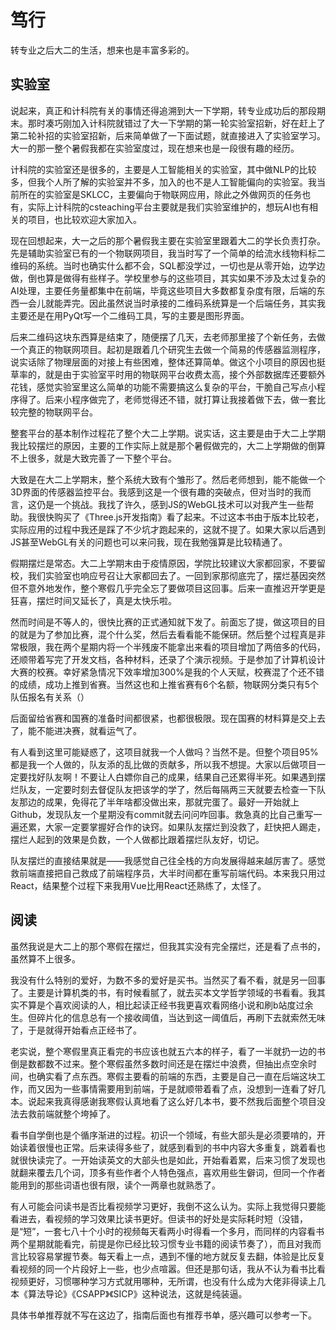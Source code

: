 # 笃行

转专业之后大二的生活，想来也是丰富多彩的。

## 实验室

说起来，真正和计科院有关的事情还得追溯到大一下学期，转专业成功后的那段期末。那时凑巧刚加入计科院就错过了大一下学期的第一轮实验室招新，好在赶上了第二轮补招的实验室招新，后来简单做了一下面试题，就直接进入了实验室学习。大一的那一整个暑假我都在实验室度过，现在想来也是一段很有趣的经历。

计科院的实验室还是很多的，主要是人工智能相关的实验室，其中做NLP的比较多，但我个人所了解的实验室并不多，加入的也不是人工智能偏向的实验室。我当前所在的实验室是SKLCC，主要偏向于物联网应用，除此之外做网页的任务也有，实际上计科院的csteaching平台主要就是我们实验室维护的，想玩AI也有相关的项目，也比较欢迎大家加入。

现在回想起来，大一之后的那个暑假我主要在实验室里跟着大二的学长负责打杂。先是辅助实验室已有的一个物联网项目，我当时写了一个简单的给流水线物料标二维码的系统。当时也确实什么都不会，SQL都没学过，一切也是从零开始，边学边做，倒也算是做得有些样子。学校里参与的这些项目，其实如果不涉及太过复杂的AI处理，主要任务量都集中在前端，毕竟这些项目大多数都复杂度有限，后端的东西一会儿就能弄完。因此虽然说当时承接的二维码系统算是一个后端任务，其实我主要还是在用PyQt写一个二维码工具，写的主要是图形界面。

后来二维码这块东西算是结束了，随便摆了几天，去老师那里接了个新任务，去做一个真正的物联网项目。起初是跟着几个研究生去做一个简易的传感器监测程序，说实话除了物理层面的对接上有些困难，整体还算简单。做这个小项目的原因也挺草率的，就是由于实验室平时用的物联网平台收费太高，接个外部数据库还要额外花钱，感觉实验室里这么简单的功能不需要搞这么复杂的平台，干脆自己写点小程序得了。后来小程序做完了，老师觉得还不错，就打算让我接着做下去，做一套比较完整的物联网平台。

整套平台的基本制作过程花了整个大二上学期。说实话，这主要是由于大二上学期我比较摆烂的原因，主要的工作实际上就是那个暑假做完的，大二上学期做的倒算不上很多，就是大致完善了一下整个平台。

大致是在大二上学期末，整个系统大致有个雏形了。然后老师想到，能不能做一个3D界面的传感器监控平台。我感到这是一个很有趣的突破点，但对当时的我而言，这仍是一个挑战。我找了许久，感到JS的WebGL技术可以对我产生一些帮助。我很快购买了《Three.js开发指南》看了起来。不过这本书由于版本比较老，实际应用的过程中我还是踩了不少坑才跑起来的，这就不提了。如果大家以后遇到JS甚至WebGL有关的问题也可以来问我，现在我勉强算是比较精通了。

假期摆烂是常态。大二上学期末由于疫情原因，学院比较建议大家都回家，不要留校，我们实验室也响应号召让大家都回去了。一回到家那彻底完了，摆烂基因突然但不意外地发作，整个寒假几乎完全忘了要做项目这回事。后来一直推迟开学更是狂喜，摆烂时间又延长了，真是太快乐啦。

然而时间是不等人的，很快比赛的正式通知就下发了。前面忘了提，做这项目的目的就是为了参加比赛，混个什么奖，然后去看看能不能保研。然后整个过程真是非常极限，我在两个星期内将一个半残废不能拿出来看的项目增加了两倍多的代码，还顺带着写完了开发文档，各种材料，还录了个演示视频。于是参加了计算机设计大赛的校赛。幸好紧急情况下效率增加300%是我的个人天赋，校赛混了个还不错的成绩，成功上推到省赛。当然这也和上推省赛有6个名额，物联网分类只有5个队伍报名有关系（）

后面留给省赛和国赛的准备时间都很紧，也都很极限。现在国赛的材料算是交上去了，能不能进决赛，就看运气了。

有人看到这里可能疑惑了，这项目就我一个人做吗？当然不是。但整个项目95%都是我一个人做的，队友添的乱比做的贡献多，所以我不想提。大家以后做项目一定要找好队友啊！不要让人白嫖你自己的成果，结果自己还累得半死。如果遇到摆烂队友，一定要时刻去督促队友把该学的学了，然后每隔两三天就要去检查一下队友那边的成果，免得花了半年啥都没做出来，那就完蛋了。最好一开始就上Github，发现队友一个星期没有commit就去问问咋回事。救急真的比自己重写一遍还累，大家一定要掌握好合作的诀窍。如果队友摆烂到没救了，赶快把人踢走，摆烂人起到的效果是负数，一个人做都比跟着摆烂队友好，切记。

队友摆烂的直接结果就是——我感觉自己往全栈的方向发展得越来越厉害了。感觉救前端直接把自己救成了前端程序员，大半时间都在重写前端代码。本来我只用过React，结果整个过程下来我用Vue比用React还熟练了，太怪了。

## 阅读

虽然我说是大二上的那个寒假在摆烂，但我其实没有完全摆烂，还是看了点书的，虽然算不上很多。

我没有什么特别的爱好，为数不多的爱好是买书。当然买了看不看，就是另一回事了。主要是计算机类的书，有时候看腻了，就去买本文学哲学领域的书看看。我其实不算是个喜欢阅读的人，相比起读正经书我更喜欢看网络小说和刷b站度过余生。但碎片化的信息总有一个接收阈值，当达到这一阈值后，再刷下去就索然无味了，于是就得开始看点正经书了。

老实说，整个寒假里真正看完的书应该也就五六本的样子，看了一半就扔一边的书倒是数都数不过来。整个寒假虽然多数时间还是在摆烂中浪费，但抽出点空余时间，也确实看了点东西。寒假主要看的前端的东西，主要是自己一直在后端这块工作，而又因为一些事情需要用到前端，于是就顺带着看了点，没想到一连看了好几本。说起来我真得感谢我寒假认真地看了这么好几本书，要不然我后面整个项目没法去救前端就整个垮掉了。

看书自学倒也是个循序渐进的过程。初识一个领域，有些大部头是必须要啃的，开始读着很慢也正常。后来读得多些了，就感到看到的书中内容大多重复，跳着看也就很快读完了。一开始读英文的大部头也是如此，开始看着累，后来习惯了发现也就翻来覆去几个词，顶多有些作者个人特色强点，喜欢用些生僻词，但同一个作者能用到的那些词语也很有限，读个一两章也就熟悉了。

有人可能会问读书是否比看视频学习更好，我倒不这么认为。实际上我觉得只要能看进去，看视频的学习效果比读书更好。但读书的好处是实际耗时短（没错，是“短”，一套七八十个小时的视频每天看两小时得看一个多月，而同样的内容看书两个星期就能看完，前提是你已经比较习惯专业书籍的阅读节奏了），而且对我而言比较容易掌握节奏。每天看上一点，遇到不懂的地方就反复去翻，体验是比反复看视频的同一个片段好上一些，也少点喧嚣。但还是那句话，我从不认为看书比看视频更好，习惯哪种学习方式就用哪种，无所谓，也没有什么成为大佬非得读上几本《算法导论》《CSAPP》《SICP》这种说法，这就是纯装逼。

具体书单推荐就不写在这边了，指南后面也有推荐书单，感兴趣可以参考一下。
